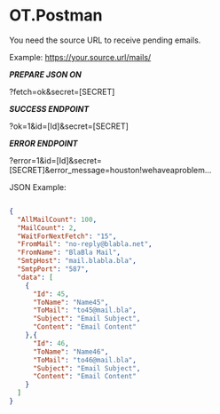 # OT.Postman

You need the source URL to receive pending emails.

Example: https://your.source.url/mails/

***PREPARE JSON ON***

?fetch=ok&secret=[SECRET] 

***SUCCESS ENDPOINT***

?ok=1&id=[Id]&secret=[SECRET]

***ERROR ENDPOINT***

?error=1&id=[Id]&secret=[SECRET]&error_message=houston!wehaveaproblem...

JSON Example:

```json

{
  "AllMailCount": 100,
  "MailCount": 2,
  "WaitForNextFetch": "15",
  "FromMail": "no-reply@blabla.net",
  "FromName": "BlaBla Mail",
  "SmtpHost": "mail.blabla.bla",
  "SmtpPort": "587",
  "data": [
    {
      "Id": 45,
      "ToName": "Name45",
      "ToMail": "to45@mail.bla",
      "Subject": "Email Subject",
      "Content": "Email Content"
    },{
      "Id": 46,
      "ToName": "Name46",
      "ToMail": "to46@mail.bla",
      "Subject": "Email Subject",
      "Content": "Email Content"
    }
  ]
}

```

